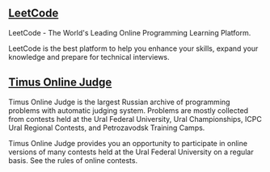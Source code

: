 ## [LeetCode](leetcode)
LeetCode - The World's Leading Online Programming Learning Platform.

LeetCode is the best platform to help you enhance your skills, expand your knowledge and prepare for technical interviews.

## [Timus Online Judge](timus)
Timus Online Judge is the largest Russian archive of programming problems with automatic judging system. Problems are mostly collected from contests held at the Ural Federal University, Ural Championships, ICPC Ural Regional Contests, and Petrozavodsk Training Camps.

Timus Online Judge provides you an opportunity to participate in online versions of many contests held at the Ural Federal University on a regular basis. See the rules of online contests.
